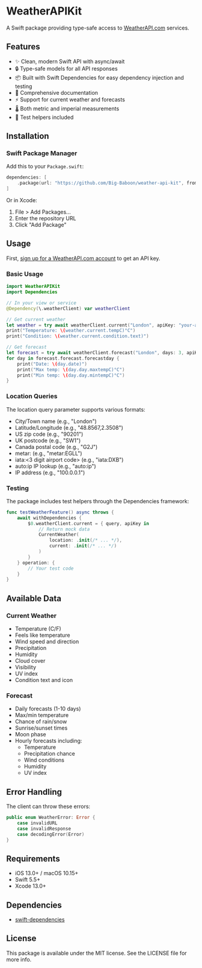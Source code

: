 # WeatherAPIKit

A Swift package providing type-safe access to [WeatherAPI.com](https://www.weatherapi.com) services.

## Features

- ✨ Clean, modern Swift API with async/await
- 🔒 Type-safe models for all API responses
- 📦 Built with Swift Dependencies for easy dependency injection and testing
- 📝 Comprehensive documentation
- ⚡️ Support for current weather and forecasts
- 🌡️ Both metric and imperial measurements
- 🧪 Test helpers included

## Installation

### Swift Package Manager

Add this to your `Package.swift`:

```swift
dependencies: [
    .package(url: "https://github.com/Big-Baboon/weather-api-kit", from: "1.0.0")
]
```

Or in Xcode:
1. File > Add Packages...
2. Enter the repository URL
3. Click "Add Package"

## Usage

First, [sign up for a WeatherAPI.com account](https://www.weatherapi.com/signup.aspx) to get an API key.

### Basic Usage

```swift
import WeatherAPIKit
import Dependencies

// In your view or service
@Dependency(\.weatherClient) var weatherClient

// Get current weather
let weather = try await weatherClient.current("London", apiKey: "your-api-key")
print("Temperature: \(weather.current.tempC)°C")
print("Condition: \(weather.current.condition.text)")

// Get forecast
let forecast = try await weatherClient.forecast("London", days: 3, apiKey: "your-api-key")
for day in forecast.forecast.forecastday {
    print("Date: \(day.date)")
    print("Max temp: \(day.day.maxtempC)°C")
    print("Min temp: \(day.day.mintempC)°C")
}
```

### Location Queries

The location query parameter supports various formats:
- City/Town name (e.g., "London")
- Latitude/Longitude (e.g., "48.8567,2.3508")
- US zip code (e.g., "90201")
- UK postcode (e.g., "SW1")
- Canada postal code (e.g., "G2J")
- metar:<metar code> (e.g., "metar:EGLL")
- iata:<3 digit airport code> (e.g., "iata:DXB")
- auto:ip IP lookup (e.g., "auto:ip")
- IP address (e.g., "100.0.0.1")

### Testing

The package includes test helpers through the Dependencies framework:

```swift
func testWeatherFeature() async throws {
    await withDependencies {
        $0.weatherClient.current = { query, apiKey in
            // Return mock data
            CurrentWeather(
                location: .init(/* ... */),
                current: .init(/* ... */)
            )
        }
    } operation: {
        // Your test code
    }
}
```

## Available Data

### Current Weather
- Temperature (C/F)
- Feels like temperature
- Wind speed and direction
- Precipitation
- Humidity
- Cloud cover
- Visibility
- UV index
- Condition text and icon

### Forecast
- Daily forecasts (1-10 days)
- Max/min temperature
- Chance of rain/snow
- Sunrise/sunset times
- Moon phase
- Hourly forecasts including:
  - Temperature
  - Precipitation chance
  - Wind conditions
  - Humidity
  - UV index

## Error Handling

The client can throw these errors:
```swift
public enum WeatherError: Error {
    case invalidURL
    case invalidResponse
    case decodingError(Error)
}
```

## Requirements

- iOS 13.0+ / macOS 10.15+
- Swift 5.5+
- Xcode 13.0+

## Dependencies

- [swift-dependencies](https://github.com/pointfreeco/swift-dependencies)

## License

This package is available under the MIT license. See the LICENSE file for more info.
